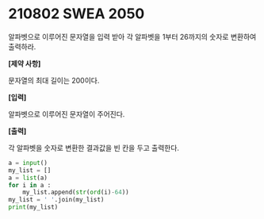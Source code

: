 # 210802 SWEA 2050

알파벳으로 이루어진 문자열을 입력 받아 각 알파벳을 1부터 26까지의 숫자로 변환하여 출력하라.


**[제약 사항]**

문자열의 최대 길이는 200이다.


**[입력]**

알파벳으로 이루어진 문자열이 주어진다.


**[출력]**

각 알파벳을 숫자로 변환한 결과값을 빈 칸을 두고 출력한다.

```PYTHON
a = input()
my_list = []
a = list(a)
for i in a :
    my_list.append(str(ord(i)-64))
my_list = ' '.join(my_list)
print(my_list)
```